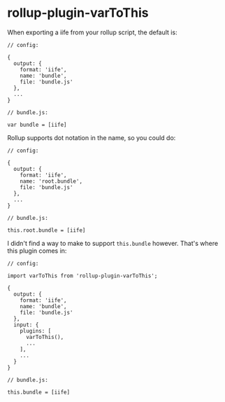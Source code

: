 # rollup-plugin-varToThis

When exporting a iife from your rollup script, the default is:

```
// config:

{
  output: {
    format: 'iife',
    name: 'bundle',
    file: 'bundle.js'
  },
  ...
}

// bundle.js:

var bundle = [iife]
```

Rollup supports dot notation in the name, so you could do:

```
// config:

{
  output: {
    format: 'iife',
    name: 'root.bundle',
    file: 'bundle.js'
  },
  ...
}

// bundle.js:

this.root.bundle = [iife]
```

I didn't find a way to make to support `this.bundle` however. That's where this plugin comes in:

```
// config:

import varToThis from 'rollup-plugin-varToThis';

{
  output: {
    format: 'iife',
    name: 'bundle',
    file: 'bundle.js'
  },
  input: {
    plugins: [
      varToThis(),
      ...
    ],
    ...
  }
}

// bundle.js:

this.bundle = [iife]
```
